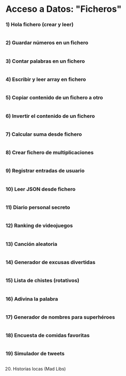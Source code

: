 # Acceso a Datos: "Ficheros"

### 1) Hola fichero (crear y leer)
```php

```
### 2) Guardar números en un fichero
```php

```
### 3) Contar palabras en un fichero
```php

```
### 4) Escribir y leer array en fichero
```php

```
### 5) Copiar contenido de un fichero a otro
```php

```
### 6) Invertir el contenido de un fichero
```php

```
### 7) Calcular suma desde fichero
```php

```
### 8) Crear fichero de multiplicaciones
```php

```
### 9) Registrar entradas de usuario
```php

```
### 10) Leer JSON desde fichero
```php

```
### 11) Diario personal secreto
```php

```
### 12) Ranking de videojuegos
```php

```
### 13) Canción aleatoria
```php

```
### 14) Generador de excusas divertidas
```php

```
### 15) Lista de chistes (rotativos)
```php

```
### 16) Adivina la palabra
```php

```
### 17) Generador de nombres para superhéroes
```php

```
### 18) Encuesta de comidas favoritas
```php

```
### 19) Simulador de tweets
```php

```
20) Historias locas (Mad Libs)
```php

```
